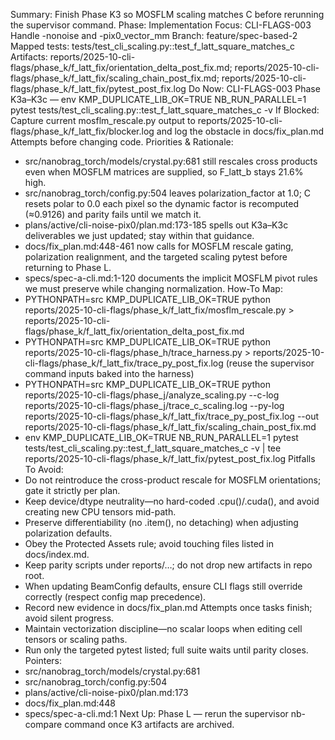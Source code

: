 Summary: Finish Phase K3 so MOSFLM scaling matches C before rerunning the supervisor command.
Phase: Implementation
Focus: CLI-FLAGS-003 Handle -nonoise and -pix0_vector_mm
Branch: feature/spec-based-2
Mapped tests: tests/test_cli_scaling.py::test_f_latt_square_matches_c
Artifacts: reports/2025-10-cli-flags/phase_k/f_latt_fix/orientation_delta_post_fix.md; reports/2025-10-cli-flags/phase_k/f_latt_fix/scaling_chain_post_fix.md; reports/2025-10-cli-flags/phase_k/f_latt_fix/pytest_post_fix.log
Do Now: CLI-FLAGS-003 Phase K3a–K3c — env KMP_DUPLICATE_LIB_OK=TRUE NB_RUN_PARALLEL=1 pytest tests/test_cli_scaling.py::test_f_latt_square_matches_c -v
If Blocked: Capture current mosflm_rescale.py output to reports/2025-10-cli-flags/phase_k/f_latt_fix/blocker.log and log the obstacle in docs/fix_plan.md Attempts before changing code.
Priorities & Rationale:
- src/nanobrag_torch/models/crystal.py:681 still rescales cross products even when MOSFLM matrices are supplied, so F_latt_b stays 21.6% high.
- src/nanobrag_torch/config.py:504 leaves polarization_factor at 1.0; C resets polar to 0.0 each pixel so the dynamic factor is recomputed (≈0.9126) and parity fails until we match it.
- plans/active/cli-noise-pix0/plan.md:173-185 spells out K3a–K3c deliverables we just updated; stay within that guidance.
- docs/fix_plan.md:448-461 now calls for MOSFLM rescale gating, polarization realignment, and the targeted scaling pytest before returning to Phase L.
- specs/spec-a-cli.md:1-120 documents the implicit MOSFLM pivot rules we must preserve while changing normalization.
How-To Map:
- PYTHONPATH=src KMP_DUPLICATE_LIB_OK=TRUE python reports/2025-10-cli-flags/phase_k/f_latt_fix/mosflm_rescale.py > reports/2025-10-cli-flags/phase_k/f_latt_fix/orientation_delta_post_fix.md
- PYTHONPATH=src KMP_DUPLICATE_LIB_OK=TRUE python reports/2025-10-cli-flags/phase_h/trace_harness.py > reports/2025-10-cli-flags/phase_k/f_latt_fix/trace_py_post_fix.log (reuse the supervisor command inputs baked into the harness)
- PYTHONPATH=src KMP_DUPLICATE_LIB_OK=TRUE python reports/2025-10-cli-flags/phase_j/analyze_scaling.py --c-log reports/2025-10-cli-flags/phase_j/trace_c_scaling.log --py-log reports/2025-10-cli-flags/phase_k/f_latt_fix/trace_py_post_fix.log --out reports/2025-10-cli-flags/phase_k/f_latt_fix/scaling_chain_post_fix.md
- env KMP_DUPLICATE_LIB_OK=TRUE NB_RUN_PARALLEL=1 pytest tests/test_cli_scaling.py::test_f_latt_square_matches_c -v | tee reports/2025-10-cli-flags/phase_k/f_latt_fix/pytest_post_fix.log
Pitfalls To Avoid:
- Do not reintroduce the cross-product rescale for MOSFLM orientations; gate it strictly per plan.
- Keep device/dtype neutrality—no hard-coded .cpu()/.cuda(), and avoid creating new CPU tensors mid-path.
- Preserve differentiability (no .item(), no detaching) when adjusting polarization defaults.
- Obey the Protected Assets rule; avoid touching files listed in docs/index.md.
- Keep parity scripts under reports/…; do not drop new artifacts in repo root.
- When updating BeamConfig defaults, ensure CLI flags still override correctly (respect config map precedence).
- Record new evidence in docs/fix_plan.md Attempts once tasks finish; avoid silent progress.
- Maintain vectorization discipline—no scalar loops when editing cell tensors or scaling paths.
- Run only the targeted pytest listed; full suite waits until parity closes.
Pointers:
- src/nanobrag_torch/models/crystal.py:681
- src/nanobrag_torch/config.py:504
- plans/active/cli-noise-pix0/plan.md:173
- docs/fix_plan.md:448
- specs/spec-a-cli.md:1
Next Up: Phase L — rerun the supervisor nb-compare command once K3 artifacts are archived.
